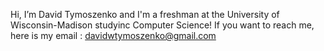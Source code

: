 Hi, I’m David Tymoszenko and
I'm a freshman at the University of Wisconsin-Madison studyinc Computer Science!
If you want to reach me, here is my email : davidwtymoszenko@gmail.com
